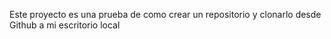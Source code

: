 Este proyecto es una prueba de como crear un repositorio y clonarlo desde Github a mi escritorio local 

